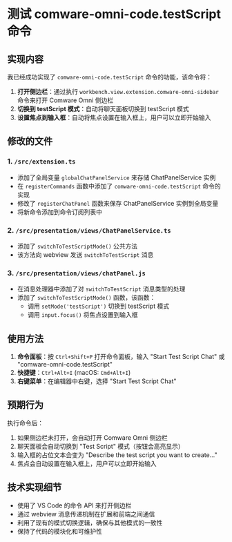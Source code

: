 # 测试 comware-omni-code.testScript 命令

## 实现内容

我已经成功实现了 `comware-omni-code.testScript` 命令的功能，该命令将：

1. **打开侧边栏**：通过执行 `workbench.view.extension.comware-omni-sidebar` 命令来打开 Comware Omni 侧边栏
2. **切换到 testScript 模式**：自动将聊天面板切换到 testScript 模式
3. **设置焦点到输入框**：自动将焦点设置在输入框上，用户可以立即开始输入

## 修改的文件

### 1. `/src/extension.ts`
- 添加了全局变量 `globalChatPanelService` 来存储 ChatPanelService 实例
- 在 `registerCommands` 函数中添加了 `comware-omni-code.testScript` 命令的实现
- 修改了 `registerChatPanel` 函数来保存 ChatPanelService 实例到全局变量
- 将新命令添加到命令订阅列表中

### 2. `/src/presentation/views/ChatPanelService.ts`
- 添加了 `switchToTestScriptMode()` 公共方法
- 该方法向 webview 发送 `switchToTestScript` 消息

### 3. `/src/presentation/views/chatPanel.js`
- 在消息处理器中添加了对 `switchToTestScript` 消息类型的处理
- 添加了 `switchToTestScriptMode()` 函数，该函数：
  - 调用 `setMode('testScript')` 切换到 testScript 模式
  - 调用 `input.focus()` 将焦点设置到输入框

## 使用方法

1. **命令面板**：按 `Ctrl+Shift+P` 打开命令面板，输入 "Start Test Script Chat" 或 "comware-omni-code.testScript"
2. **快捷键**：`Ctrl+Alt+I` (macOS: `Cmd+Alt+I`)
3. **右键菜单**：在编辑器中右键，选择 "Start Test Script Chat"

## 预期行为

执行命令后：
1. 如果侧边栏未打开，会自动打开 Comware Omni 侧边栏
2. 聊天面板会自动切换到 "Test Script" 模式（按钮会高亮显示）
3. 输入框的占位文本会变为 "Describe the test script you want to create..."
4. 焦点会自动设置在输入框上，用户可以立即开始输入

## 技术实现细节

- 使用了 VS Code 的命令 API 来打开侧边栏
- 通过 webview 消息传递机制在扩展和前端之间通信
- 利用了现有的模式切换逻辑，确保与其他模式的一致性
- 保持了代码的模块化和可维护性
